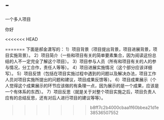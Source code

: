 # -
一个多人项目

你好

<<<<<<< HEAD
 

=======
下面是郝金潇写的：
1）项目背景（项目提出背景，项目进展背景，项目实施背景）。
2）项目简介（一些和项目有关的简单要素集合，因为阅读这份总结的人不一定完全了解这个项目）。
3）项目参与人员（所有和项目有关的人的参与情况，分工合作，责任人等等）。
4）项目进展实施情况（这个部分应该详细写）。
5）项目反馈（包括在项目实施过程中遇到的问题以及解决办法，项目工作人员对项目实施所提出的问题和建议，项目成果反馈等）。
6）项目成果展示（个人觉得这个成果展示的环节应该做的有条理一点，因为展示的是一个成果，应该是一个有体系的东西）。
7）项目反思（就是关于对整个项目实施之后，项目负责人应有的总结反思，还有对后人进行项目的建议等等）。
>>>>>>> b8ff7c2b4000cbaa1f60bbea21d1e38536507552
